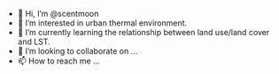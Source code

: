 - 👋 Hi, I’m @scentmoon
- 👀 I’m interested in urban thermal environment.
- 🌱 I’m currently learning the relationship between land use/land cover and LST.
- 💞️ I’m looking to collaborate on ...
- 📫 How to reach me ...

<!---
scentmoon/scentmoon is a ✨ special ✨ repository because its `README.md` (this file) appears on your GitHub profile.
You can click the Preview link to take a look at your changes.
--->
